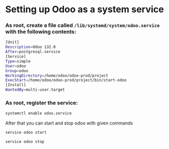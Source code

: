 # Setting up Odoo as a system service 

### As root, create a file called `/lib/systemd/system/odoo.service` with the following contents:
```bash
[Unit]
Description=Odoo 132.0
After=postgresql.service
[Service]
Type=simple
User=odoo
Group=odoo
WorkingDirectory=/home/odoo/odoo-prod/project
ExecStart=/home/odoo/odoo-prod/project/bin/start-odoo
[Install]
WantedBy=multi-user.target
```

### As root, register the service: 

```bash
systemctl enable odoo.service
```

After that you can start and stop odoo with given commands

```bash
service odoo start
```

```bash
service odoo stop
```
